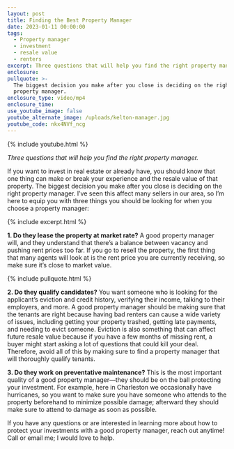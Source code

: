 ```yaml
---
layout: post
title: Finding the Best Property Manager
date: 2023-01-11 00:00:00
tags:
  - Property manager
  - investment
  - resale value
  - renters
excerpt: Three questions that will help you find the right property manager.
enclosure:
pullquote: >-
  The biggest decision you make after you close is deciding on the right
  property manager.
enclosure_type: video/mp4
enclosure_time:
use_youtube_image: false
youtube_alternate_image: /uploads/kelton-manager.jpg
youtube_code: nkx4NVf_ncg
---
```

{% include youtube.html %}

*Three questions that will help you find the right property manager.*

If you want to invest in real estate or already have, you should know that one thing can make or break your experience and the resale value of that property. The biggest decision you make after you close is deciding on the right property manager. I’ve seen this affect many sellers in our area, so I’m here to equip you with three things you should be looking for when you choose a property manager:&nbsp;

{% include excerpt.html %}

**1\. Do they lease the property at market rate?** A good property manager will, and they understand that there’s a balance between vacancy and pushing rent prices too far. If you go to resell the property, the first thing that many agents will look at is the rent price you are currently receiving, so make sure it’s close to market value.&nbsp;

{% include pullquote.html %}

**2\. Do they qualify candidates?** You want someone who is looking for the applicant’s eviction and credit history, verifying their income, talking to their employers, and more. A good property manager should be making sure that the tenants are right because having bad renters can cause a wide variety of issues, including getting your property trashed, getting late payments, and needing to evict someone. Eviction is also something that can affect future resale value because if you have a few months of missing rent, a buyer might start asking a lot of questions that could kill your deal. Therefore, avoid all of this by making sure to find a property manager that will thoroughly qualify tenants.&nbsp;

**3\. Do they work on preventative maintenance?** This is the most important quality of a good property manager—they should be on the ball protecting your investment. For example, here in Charleston we occasionally have hurricanes, so you want to make sure you have someone who attends to the property beforehand to minimize possible damage; afterward they should make sure to attend to damage as soon as possible.&nbsp;

If you have any questions or are interested in learning more about how to protect your investments with a good property manager, reach out anytime\! Call or email me; I would love to help.&nbsp;